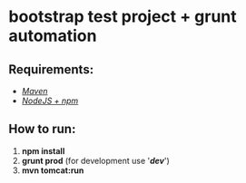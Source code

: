 bootstrap test project + grunt automation
=========================================

Requirements:
-------------
- *[Maven](http://maven.apache.org/ )*
- *[NodeJS + npm](http://nodejs.org/)*

How to run:
-----------
1.  **npm install** 
2.  **grunt prod** (for development use '***dev***')
3.  **mvn tomcat:run**
